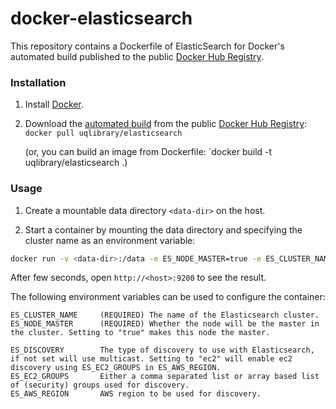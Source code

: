 docker-elasticsearch
====================

This repository contains a Dockerfile of ElasticSearch for Docker's automated build published to the public [Docker Hub Registry](https://registry.hub.docker.com/).

### Installation

1. Install [Docker](https://www.docker.com/).

2. Download the [automated build](https://registry.hub.docker.com/u/uqlibrary/elasticsearch/) from the public [Docker Hub Registry](https://registry.hub.docker.com/): `docker pull uqlibrary/elasticsearch`

   (or, you can build an image from Dockerfile: `docker build -t uqlibrary/elasticsearch .)

### Usage

1. Create a mountable data directory `<data-dir>` on the host.

2. Start a container by mounting the data directory and specifying the cluster name as an environment variable:

```sh
docker run -v <data-dir>:/data -e ES_NODE_MASTER=true -e ES_CLUSTER_NAME=test uqlibrary/elasticsearch
```

After few seconds, open `http://<host>:9200` to see the result.

The following environment variables can be used to configure the container:

    ES_CLUSTER_NAME     (REQUIRED) The name of the Elasticsearch cluster.
    ES_NODE_MASTER      (REQUIRED) Whether the node will be the master in the cluster. Setting to "true" makes this node the master.
    
    ES_DISCOVERY        The type of discovery to use with Elasticsearch, if not set will use multicast. Setting to "ec2" will enable ec2 discovery using ES_EC2_GROUPS in ES_AWS_REGION.
    ES_EC2_GROUPS       Either a comma separated list or array based list of (security) groups used for discovery.
    ES_AWS_REGION       AWS region to be used for discovery.
